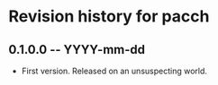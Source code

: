 # Revision history for pacch

## 0.1.0.0 -- YYYY-mm-dd

* First version. Released on an unsuspecting world.
